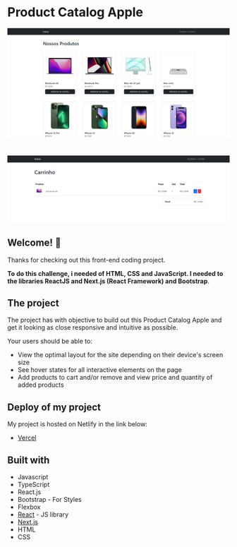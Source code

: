 # Product Catalog Apple

![Design preview for the Project](./images/image_1.png)

#

![Design preview for the Cart](./images/image_2.png)

## Welcome! 👋

Thanks for checking out this front-end coding project.

**To do this challenge, i needed of HTML, CSS and JavaScript. I needed to the libraries ReactJS and Next.js (React Framework) and Bootstrap**.

## The project

The project has with objective to build out this Product Catalog Apple and get it looking as close responsive and intuitive as possible.

Your users should be able to:

- View the optimal layout for the site depending on their device's screen size
- See hover states for all interactive elements on the page
- Add products to cart and/or remove and view price and quantity of added products

## Deploy of my project

My project is hosted on Netlify in the link below:

- [Vercel]()

## Built with

- Javascript
- TypeScript
- React.js
- Bootstrap - For Styles
- Flexbox
- [React](https://reactjs.org/) - JS library
- [Next.js](https://nextjs.org/)
- HTML
- CSS
